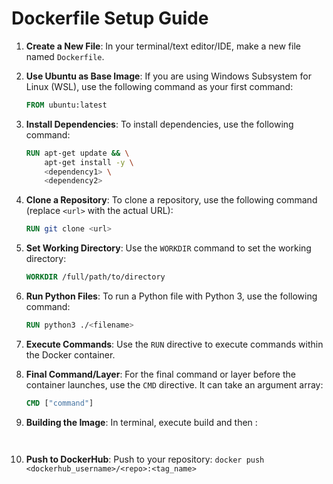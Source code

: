 # Dockerfile Setup Guide

1. **Create a New File**: In your terminal/text editor/IDE, make a new file named `Dockerfile`.

2. **Use Ubuntu as Base Image**: If you are using Windows Subsystem for Linux (WSL), use the following command as your first command:
    ```Dockerfile
    FROM ubuntu:latest
    ```

3. **Install Dependencies**: To install dependencies, use the following command:
    ```Dockerfile
    RUN apt-get update && \
        apt-get install -y \
        <dependency1> \
        <dependency2>
    ```

4. **Clone a Repository**: To clone a repository, use the following command (replace `<url>` with the actual URL):
    ```Dockerfile
    RUN git clone <url>
    ```

5. **Set Working Directory**: Use the `WORKDIR` command to set the working directory:
    ```Dockerfile
    WORKDIR /full/path/to/directory
    ```

6. **Run Python Files**: To run a Python file with Python 3, use the following command:
    ```Dockerfile
    RUN python3 ./<filename>
    ```

7. **Execute Commands**: Use the `RUN` directive to execute commands within the Docker container.

8. **Final Command/Layer**: For the final command or layer before the container launches, use the `CMD` directive. It can take an argument array:
    ```Dockerfile
    CMD ["command"]
    ```
9. **Building the Image**: In terminal, execute build and then :
   ```docker build -t <tag_name> .
   ```

   ```docker tag <tag_name> <dockerhub_username>/<repo>:<tag_name>
   ```
10. **Push to DockerHub**: Push to your repository:
    ```docker push <dockerhub_username>/<repo>:<tag_name>```
